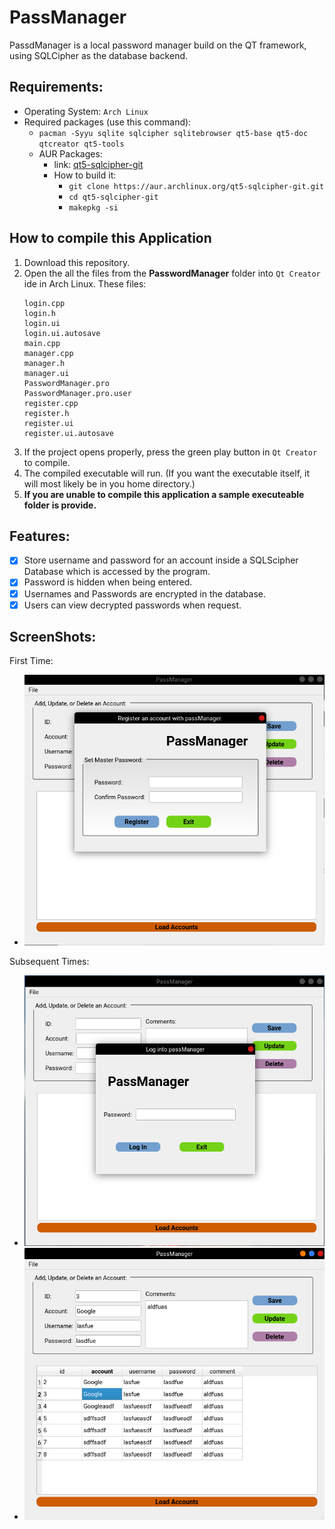 # PassManager

PassdManager is a local password manager build on the QT framework, using SQLCipher as the database backend.

## Requirements:
- Operating System: `Arch Linux`
- Required packages (use this command): 
  - `pacman -Syyu sqlite sqlcipher sqlitebrowser qt5-base qt5-doc qtcreator qt5-tools`
  - AUR Packages:
    - link: [qt5-sqlcipher-git](https://aur.archlinux.org/packages/qt5-sqlcipher-git/)
    - How to build it: 
      - `git clone https://aur.archlinux.org/qt5-sqlcipher-git.git`
      - `cd qt5-sqlcipher-git`
      - `makepkg -si`
## How to compile this Application 
1. Download this repository. 
2. Open the all the files from the __PasswordManager__ folder into `Qt Creator` ide in Arch Linux. These files: 
    ```
    login.cpp
    login.h
    login.ui
    login.ui.autosave
    main.cpp
    manager.cpp
    manager.h
    manager.ui
    PasswordManager.pro
    PasswordManager.pro.user
    register.cpp
    register.h
    register.ui
    register.ui.autosave
    ```
3. If the project opens properly, press the green play button in `Qt Creator` to compile. 
4. The compiled executable will run. (If you want the executable itself, it will most likely be in you home directory.) 
5. __If you are unable to compile this application a sample executeable folder is provide.__ 

## Features:
- [X] Store username and password for an account inside a SQLScipher Database which is accessed by the program.
- [X] Password is hidden when being entered.
- [X] Usernames and Passwords are encrypted in the database.
- [X] Users can view decrypted passwords when request.

## ScreenShots:

First Time: 
- ![registration](https://github.com/MegaMan501/PassManager/blob/master/registration.png)

Subsequent Times: 

- ![login](https://github.com/MegaMan501/PassManager/blob/master/login.png)
- ![manager](https://github.com/MegaMan501/PassManager/blob/master/manager.png)
